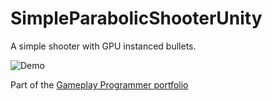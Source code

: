 # SimpleParabolicShooterUnity
A simple shooter with GPU instanced bullets.

![Demo](simple_parabolic_shooter.gif)

Part of the [Gameplay Programmer portfolio](https://github.com/users/juaxix/projects/1)
